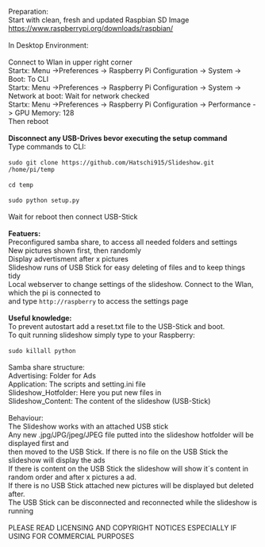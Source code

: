 Preparation:<br />
Start with clean, fresh and updated Raspbian SD Image<br />
https://www.raspberrypi.org/downloads/raspbian/<br />
<br />
In Desktop Environment:<br />
<br />
Connect to Wlan in upper right corner<br /> 
Startx: Menu ->Preferences -> Raspberry Pi Configuration -> System -> Boot: To CLI<br />
Startx: Menu ->Preferences -> Raspberry Pi Configuration -> System -> Network at boot: Wait for network checked<br />
Startx: Menu ->Preferences -> Raspberry Pi Configuration -> Performance -> GPU Memory: 128<br />
Then reboot<br />
<br />
<strong>Disconnect any USB-Drives bevor executing the setup command</strong><br />
Type commands to CLI:<br />
<br />
`sudo git clone https://github.com/Hatschi915/Slideshow.git /home/pi/temp`<br />
<br />
`cd temp`<br />
<br />
`sudo python setup.py`<br />
<br />
Wait for reboot then connect USB-Stick<br />
<br />
<strong>Featuers:</strong><br />
Preconfigured samba share, to access all needed folders and settings<br />
New pictures shown first, then randomly<br />
Display advertisment after x pictures<br />
Slideshow runs of USB Stick for easy deleting of files and to keep things tidy<br />
Local webserver to change settings of the slideshow. Connect to the Wlan, which the pi is connected to <br /> 
and type `http://raspberry` to access the settings page<br />
<br />
<strong>Useful knowledge:</strong><br />
To prevent autostart add a reset.txt file to the USB-Stick and boot.<br />
To quit running slideshow simply type to your Raspberry:<br />
<br />
`sudo killall python`<br />
<br />
Samba share structure:<br />
Advertising: Folder for Ads<br />
Application: The scripts and setting.ini file<br />
Slideshow_Hotfolder: Here you put new files in<br />
Slideshow_Content: The content of the slideshow (USB-Stick)<br />
<br />
Behaviour:<br />
The Slideshow works with an attached USB stick<br />
Any new .jpg/JPG/jpeg/JPEG file putted into the slideshow hotfolder will be displayed first and<br />
then moved to the USB Stick. If there is no file on the USB Stick the slideshow will display the ads<br />
If there is content on the USB Stick the slideshow will show it´s content in random order and after x pictures a ad.<br />
If there is no USB Stick attached new pictures will be displayed but deleted after.<br />
The USB Stick can be disconnected and reconnected while the slideshow is running<br />
<br />
PLEASE READ LICENSING AND COPYRIGHT NOTICES ESPECIALLY IF USING FOR COMMERCIAL PURPOSES<br />


